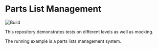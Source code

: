 # Parts List Management
![Build](https://github.com/haw-hamburg-tor/parts-list-management-thymeleaf/actions/workflows/build-and-test.yml/badge.svg)

This repository demonstrates tests on different levels
as well as mocking.

The running example is a parts lists management system.